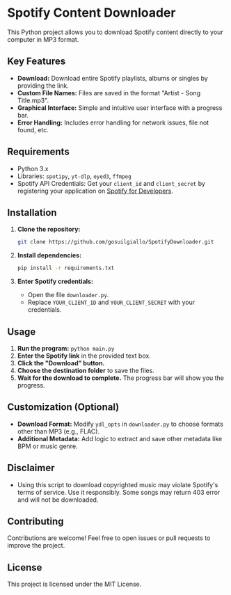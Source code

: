 # Spotify Content Downloader

This Python project allows you to download Spotify content directly to your computer in MP3 format.

## Key Features

*   **Download:** Download entire Spotify playlists, albums or singles by providing the link.
*   **Custom File Names:** Files are saved in the format "Artist - Song Title.mp3".
*   **Graphical Interface:** Simple and intuitive user interface with a progress bar.
*   **Error Handling:** Includes error handling for network issues, file not found, etc.

## Requirements

*   Python 3.x
*   Libraries: `spotipy`, `yt-dlp`, `eyed3`, `ffmpeg`
*   Spotify API Credentials: Get your `client_id` and `client_secret` by registering your application on [Spotify for Developers](https://developer.spotify.com/dashboard/applications).

## Installation

1. **Clone the repository:**

    ```bash
    git clone https://github.com/gosuilgiallo/SpotifyDownloader.git
    ```

2. **Install dependencies:**

    ```bash
    pip install -r requirements.txt
    ```

3.  **Enter Spotify credentials:**
    *   Open the file `downloader.py`.
    *   Replace `YOUR_CLIENT_ID` and `YOUR_CLIENT_SECRET` with your credentials.

## Usage

1.  **Run the program:** ```python main.py```
2.  **Enter the Spotify link** in the provided text box.
3.  **Click the "Download" button.**
4.  **Choose the destination folder** to save the files.
5.  **Wait for the download to complete.** The progress bar will show you the progress.

## Customization (Optional)

*   **Download Format:** Modify `ydl_opts` in `downloader.py` to choose formats other than MP3 (e.g., FLAC).
*   **Additional Metadata:** Add logic to extract and save other metadata like BPM or music genre.

## Disclaimer

*   Using this script to download copyrighted music may violate Spotify's terms of service. Use it responsibly. Some songs may return 403 error and will not be downloaded.

## Contributing

Contributions are welcome! Feel free to open issues or pull requests to improve the project.

## License

This project is licensed under the MIT License.
